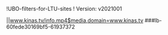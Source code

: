 !UBO-filters-for-LTU-sites
! Version: v2021001

||www.kinas.tv/info.mp4$media,domain=www.kinas.tv
###lb-60fede30169bf5-61937372
